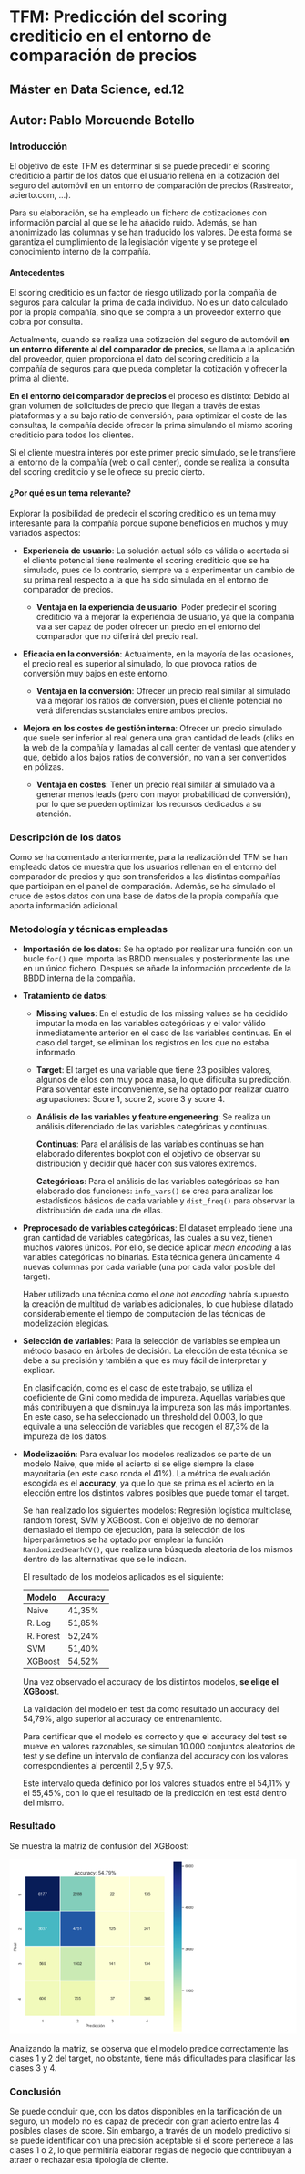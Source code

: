 # TFM: Predicción del scoring crediticio en el entorno de comparación de precios

## Máster en Data Science, ed.12 ##

## Autor: Pablo Morcuende Botello ##


### Introducción ###

El objetivo de este TFM es determinar si se puede precedir el scoring crediticio a partir de los datos que el usuario rellena en la cotización del seguro del automóvil en un entorno de comparación de precios (Rastreator, acierto.com, ...).

Para su elaboración, se ha empleado un fichero de cotizaciones con información parcial al que se le ha añadido ruido. Además, se han anonimizado las columnas y se han traducido los valores. De esta forma se garantiza el cumplimiento de la legislación vigente y se protege el conocimiento interno de la compañía.

#### Antecedentes ####

El scoring crediticio es un factor de riesgo utilizado por la compañía de seguros para calcular la prima de cada individuo. No es un dato calculado por la propia compañía, sino que se compra a un proveedor externo que cobra por consulta.

Actualmente, cuando se realiza una cotización del seguro de automóvil **en un entorno diferente al del comparador de precios**, se llama a la aplicación del proveedor, quien proporciona el dato del scoring crediticio a la compañía de seguros para que pueda completar la cotización y ofrecer la prima al cliente.

**En el entorno del comparador de precios** el proceso es distinto: Debido al gran volumen de solicitudes de precio que llegan a través de estas plataformas y a su bajo ratio de conversión, para optimizar el coste de las consultas, la compañía decide ofrecer la prima simulando el mismo scoring crediticio para todos los clientes.

Si el cliente muestra interés por este primer precio simulado, se le transfiere al entorno de la compañía (web o call center), donde se realiza la consulta del scoring crediticio y se le ofrece su precio cierto.

#### ¿Por qué es un tema relevante? ####

Explorar la posibilidad de predecir el scoring crediticio es un tema muy interesante para la compañía porque supone beneficios en muchos y muy variados aspectos:

  * **Experiencia de usuario**: La solución actual sólo es válida o acertada si el cliente potencial tiene realmente el scoring crediticio que se ha simulado, pues de lo contrario, siempre va a experimentar un cambio de su prima real respecto a la que ha sido simulada en el entorno de comparador de precios.
  
    * **Ventaja en la experiencia de usuario**: Poder predecir el scoring crediticio va a mejorar la experiencia de usuario, ya que la compañía va a ser capaz de poder ofrecer un precio en el entorno del comparador que no diferirá del precio real.
    
  * **Eficacia en la conversión**: Actualmente, en la mayoría de las ocasiones, el precio real es superior al simulado, lo que provoca ratios de conversión muy bajos en este entorno.

    * **Ventaja en la conversión**: Ofrecer un precio real similar al simulado va a mejorar los ratios de conversión, pues el cliente potencial no verá diferencias sustanciales entre ambos precios.
    
  * **Mejora en los costes de gestión interna**: Ofrecer un precio simulado que suele ser inferior al real genera una gran cantidad de leads (cliks en la web de la compañía y llamadas al call center de ventas) que atender y que, debido a los bajos ratios de conversión, no van a ser convertidos en pólizas. 
  
    * **Ventaja en costes**: Tener un precio real similar al simulado va a generar menos leads (pero con mayor probabilidad de conversión), por lo que se pueden optimizar los recursos dedicados a su atención.
    
### Descripción de los datos ###

Como se ha comentado anteriormente, para la realización del TFM se han empleado datos de muestra que los usuarios rellenan en el entorno del comparador de precios y que son transferidos a las distintas compañías que participan en el panel de comparación. Además, se ha simulado el cruce de estos datos con una base de datos de la propia compañía que aporta información adicional.

### Metodología y técnicas empleadas ###

* **Importación de los datos**: Se ha optado por realizar una función con un bucle `for()` que importa las BBDD mensuales y posteriormente las une en un único fichero. Después se añade la información procedente de la BBDD interna de la compañía.

* **Tratamiento de datos**: 

    * **Missing values**: En el estudio de los missing values se ha decidido imputar la moda en las variables categóricas y el valor válido inmediatamente anterior en el caso de las variables continuas. En el caso del target, se eliminan los registros en los que no estaba informado.
    
     * **Target**: El target es una variable que tiene 23 posibles valores, algunos de ellos con muy poca masa, lo que dificulta su predicción. Para solventar este inconveniente, se ha optado por realizar cuatro agrupaciones: Score 1, score 2, score 3 y score 4.

    * **Análisis de las variables y feature engeneering**: Se realiza un análisis diferenciado de las variables categóricas y continuas.
    
        **Continuas**: Para el análisis de las variables continuas se han elaborado diferentes boxplot con el objetivo de observar su distribución y decidir qué hacer con sus valores extremos.
        
        **Categóricas**: Para el análisis de las variables categóricas se han elaborado dos funciones: `info_vars()` se crea para analizar los estadísticos básicos de cada variable y `dist_freq()` para observar la distribución de cada una de ellas.
          
* **Preprocesado de variables categóricas**: El dataset empleado tiene una gran cantidad de variables categóricas, las cuales a su vez, tienen muchos valores únicos. Por ello, se decide aplicar _mean encoding_ a las variables categóricas no binarias. Esta técnica genera únicamente 4 nuevas columnas por cada variable (una por cada valor posible del target).
   
   Haber utilizado una técnica como el _one hot encoding_ habría supuesto la creación de multitud de variables adicionales, lo que hubiese dilatado considerablemente el tiempo de computación de las técnicas de modelización elegidas.

* **Selección de variables**: Para la selección de variables se emplea un método basado en árboles de decisión. La elección de esta técnica se debe a su precisión y también a que es muy fácil de interpretar y explicar.

   En clasificación, como es el caso de este trabajo, se utiliza el coeficiente de Gini como medida de impureza. Aquellas variables que más contribuyen a que disminuya la impureza son las más importantes. En este caso, se ha seleccionado un threshold del 0.003, lo que equivale a una selección de variables que recogen el 87,3% de la impureza de los datos.
   
* **Modelización**: Para evaluar los modelos realizados se parte de un modelo Naive, que mide el acierto si se elige siempre la clase mayoritaria (en este caso ronda el 41%). La métrica de evaluación escogida es el **accuracy**, ya que lo que se prima es el acierto en la elección entre los distintos valores posibles que puede tomar el target.

  Se han realizado los siguientes modelos: Regresión logística multiclase, random forest, SVM y XGBoost. Con el objetivo de no demorar demasiado el tiempo de ejecución, para la selección de los hiperparámetros se ha optado por emplear la función `RandomizedSearhCV()`, que realiza una búsqueda aleatoria de los mismos dentro de las alternativas que se le indican.
   
  El resultado de los modelos aplicados es el siguiente:
  
     Modelo  |  Accuracy
  ---------- | -----------
  Naive      |  41,35%
  R. Log     |  51,85%
  R. Forest  |  52,24%
  SVM        |  51,40%
  XGBoost    |  54,52%
   
  Una vez observado el accuracy de los distintos modelos, **se elige el XGBoost**. 
   
  La validación del modelo en test da como resultado un accuracy del 54,79%, algo superior al accuracy de entrenamiento.
  
  Para certificar que el modelo es correcto y que el accuracy del test se mueve en valores razonables, se simulan 10.000 conjuntos aleatorios de test y se define un intervalo de confianza del accuracy con los valores correspondientes al percentil 2,5 y 97,5.
  
  Este intervalo queda definido por los valores situados entre el 54,11% y el 55,45%, con lo que el resultado de la predicción en test está dentro del mismo.
  
 ### Resultado ###
  
 Se muestra la matriz de confusión del XGBoost:
  
  ![alt text](https://github.com/pablomb08/TFM_scoring_prediction/blob/master/img/confussion_matrix_xgboost.PNG) 
  
Analizando la matriz, se observa que el modelo predice correctamente las clases 1 y 2 del target, no obstante, tiene más dificultades para clasificar las clases 3 y 4.
   
### Conclusión ###

Se puede concluir que, con los datos disponibles en la tarificación de un seguro, un modelo no es capaz de predecir con gran acierto entre las 4 posibles clases de score. Sin embargo, a través de un modelo predictivo sí se puede identificar con una precisión aceptable si el score pertenece a las clases 1 o 2, lo que permitiría elaborar reglas de negocio que contribuyan a atraer o rechazar esta tipología de cliente.
